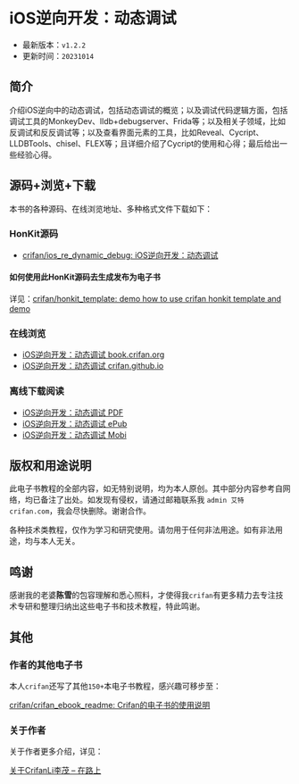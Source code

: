 # iOS逆向开发：动态调试

* 最新版本：`v1.2.2`
* 更新时间：`20231014`

## 简介

介绍iOS逆向中的动态调试，包括动态调试的概览；以及调试代码逻辑方面，包括调试工具的MonkeyDev、lldb+debugserver、Frida等；以及相关子领域，比如反调试和反反调试等；以及查看界面元素的工具，比如Reveal、Cycript、LLDBTools、chisel、FLEX等；且详细介绍了Cycript的使用和心得；最后给出一些经验心得。

## 源码+浏览+下载

本书的各种源码、在线浏览地址、多种格式文件下载如下：

### HonKit源码

* [crifan/ios_re_dynamic_debug: iOS逆向开发：动态调试](https://github.com/crifan/ios_re_dynamic_debug)

#### 如何使用此HonKit源码去生成发布为电子书

详见：[crifan/honkit_template: demo how to use crifan honkit template and demo](https://github.com/crifan/honkit_template)

### 在线浏览

* [iOS逆向开发：动态调试 book.crifan.org](https://book.crifan.org/books/ios_re_dynamic_debug/website/)
* [iOS逆向开发：动态调试 crifan.github.io](https://crifan.github.io/ios_re_dynamic_debug/website/)

### 离线下载阅读

* [iOS逆向开发：动态调试 PDF](https://book.crifan.org/books/ios_re_dynamic_debug/pdf/ios_re_dynamic_debug.pdf)
* [iOS逆向开发：动态调试 ePub](https://book.crifan.org/books/ios_re_dynamic_debug/epub/ios_re_dynamic_debug.epub)
* [iOS逆向开发：动态调试 Mobi](https://book.crifan.org/books/ios_re_dynamic_debug/mobi/ios_re_dynamic_debug.mobi)

## 版权和用途说明

此电子书教程的全部内容，如无特别说明，均为本人原创。其中部分内容参考自网络，均已备注了出处。如发现有侵权，请通过邮箱联系我 `admin 艾特 crifan.com`，我会尽快删除。谢谢合作。

各种技术类教程，仅作为学习和研究使用。请勿用于任何非法用途。如有非法用途，均与本人无关。

## 鸣谢

感谢我的老婆**陈雪**的包容理解和悉心照料，才使得我`crifan`有更多精力去专注技术专研和整理归纳出这些电子书和技术教程，特此鸣谢。

## 其他

### 作者的其他电子书

本人`crifan`还写了其他`150+`本电子书教程，感兴趣可移步至：

[crifan/crifan_ebook_readme: Crifan的电子书的使用说明](https://github.com/crifan/crifan_ebook_readme)

### 关于作者

关于作者更多介绍，详见：

[关于CrifanLi李茂 – 在路上](https://www.crifan.org/about/)
